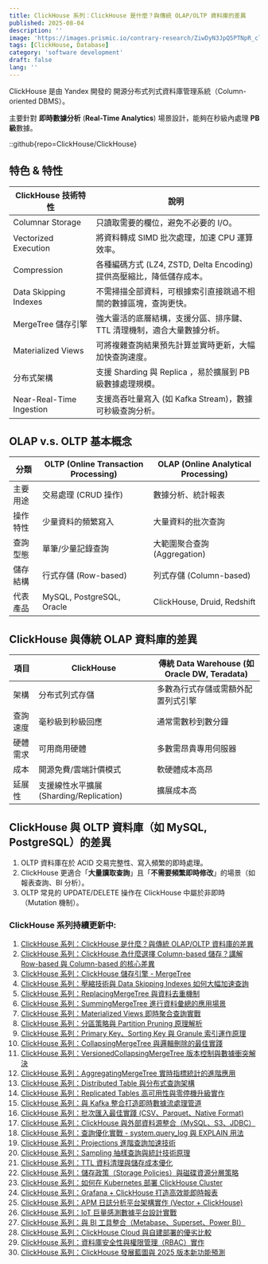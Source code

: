 ```yaml
---
title: ClickHouse 系列：ClickHouse 是什麼？與傳統 OLAP/OLTP 資料庫的差異
published: 2025-08-04
description: ''
image: 'https://images.prismic.io/contrary-research/ZiwDyN3JpQ5PTNpR_clickhousecover.png?auto=format,compress'
tags: [ClickHouse, Database]
category: 'software development'
draft: false 
lang: ''
---
```


ClickHouse 是由 Yandex 開發的 開源分布式列式資料庫管理系統（Column-oriented DBMS）。

主要針對 **即時數據分析** (**Real-Time Analytics**) 場景設計，能夠在秒級內處理 **PB 級**數據。

::github{repo=ClickHouse/ClickHouse}

## 特色 & 特性

| ClickHouse 技術特性| 說明 |
| ---------------- | ---------------- |
| Columnar Storage | 只讀取需要的欄位，避免不必要的 I/O。 |
| Vectorized Execution | 將資料轉成 SIMD 批次處理，加速 CPU 運算效率。|
| Compression| 各種編碼方式 (LZ4, ZSTD, Delta Encoding) 提供高壓縮比，降低儲存成本。 |
| Data Skipping Indexes | 不需掃描全部資料，可根據索引直接跳過不相關的數據區塊，查詢更快。|
| MergeTree 儲存引擎 | 強大靈活的底層結構，支援分區、排序鍵、TTL 清理機制，適合大量數據分析。|
| Materialized Views | 可將複雜查詢結果預先計算並實時更新，大幅加快查詢速度。|
| 分布式架構     | 支援 Sharding 與 Replica ，易於擴展到 PB 級數據處理規模。|
| Near-Real-Time Ingestion | 支援高吞吐量寫入 (如 Kafka Stream)，數據可秒級查詢分析。|


## OLAP v.s. OLTP 基本概念

| 分類   | OLTP (Online Transaction Processing) | OLAP (Online Analytical Processing) |
| ---- | ------------------------------------ | ----------------------------------- |
| 主要用途 | 交易處理 (CRUD 操作) | 數據分析、統計報表 |
| 操作特性 | 少量資料的頻繁寫入 | 大量資料的批次查詢 |
| 查詢型態 | 單筆/少量記錄查詢 | 大範圍聚合查詢 (Aggregation) |
| 儲存結構 | 行式存儲 (Row-based) | 列式存儲 (Column-based) |
| 代表產品 | MySQL, PostgreSQL, Oracle | ClickHouse, Druid, Redshift |

## ClickHouse 與傳統 OLAP 資料庫的差異

| 項目   | ClickHouse                      | 傳統 Data Warehouse (如 Oracle DW, Teradata) |
| ---- | ------------------------------- | ----------------------------------------- |
| 架構   | 分布式列式存儲| 多數為行式存儲或需額外配置列式引擎 |
| 查詢速度 | 毫秒級到秒級回應| 通常需數秒到數分鐘 |
| 硬體需求 | 可用商用硬體 | 多數需昂貴專用伺服器 |
| 成本   | 開源免費/雲端計價模式 | 軟硬體成本高昂 |
| 延展性  | 支援線性水平擴展 (Sharding/Replication) | 擴展成本高 |


## ClickHouse 與 OLTP 資料庫（如 MySQL, PostgreSQL）的差異

1. OLTP 資料庫在於 ACID 交易完整性、寫入頻繁的即時處理。
2. ClickHouse 更適合「**大量讀取查詢**」且「**不需要頻繁即時修改**」的場景（如報表查詢、BI 分析）。
3. OLTP 常見的 UPDATE/DELETE 操作在 ClickHouse 中屬於非即時（Mutation 機制）。

### ClickHouse 系列持續更新中:

1. [ClickHouse 系列：ClickHouse 是什麼？與傳統 OLAP/OLTP 資料庫的差異](https://blog.vicwen.app/posts/what-is-clickhouse/)
2. [ClickHouse 系列：ClickHouse 為什麼選擇 Column-based 儲存？講解 Row-based 與 Column-based 的核心差異](https://blog.vicwen.app/posts/clickhouse-column-row-based-storage/)
3. [ClickHouse 系列：ClickHouse 儲存引擎 - MergeTree](https://blog.vicwen.app/posts/clickhouse-mergetree-engine)
4. [ClickHouse 系列：壓縮技術與 Data Skipping Indexes 如何大幅加速查詢](https://blog.vicwen.app/posts/clickhouse-compression-skipping-index/)
5. [ClickHouse 系列：ReplacingMergeTree 與資料去重機制](https://blog.vicwen.app/posts/clickhouse-replacingmergetree-deduplication/)
6. [ClickHouse 系列：SummingMergeTree 進行資料彙總的應用場景](https://blog.vicwen.app/posts/clickhouse-summingmergetree-aggregation/)
7. [ClickHouse 系列：Materialized Views 即時聚合查詢實戰](https://blog.vicwen.app/posts/clickhouse-materialized-view/)
8. [ClickHouse 系列：分區策略與 Partition Pruning 原理解析](https://blog.vicwen.app/posts/clickhouse-partition-pruning/)
9. [ClickHouse 系列：Primary Key、Sorting Key 與 Granule 索引運作原理](https://blog.vicwen.app/posts/clickhouse-primary-sorting-key/)
10. [ClickHouse 系列：CollapsingMergeTree 與邏輯刪除的最佳實踐](https://blog.vicwen.app/posts/clickhouse-collapsingmergetree/)
11. [ClickHouse 系列：VersionedCollapsingMergeTree 版本控制與數據衝突解決](https://blog.vicwen.app/posts/clickhouse-versioned-collapsingmergetree/)
12. [ClickHouse 系列：AggregatingMergeTree 實時指標統計的進階應用](https://blog.vicwen.app/posts/clickhouse-aggregatingmergetree/)
13. [ClickHouse 系列：Distributed Table 與分布式查詢架構](https://blog.vicwen.app/posts/clickhouse-distributed-table/)
14. [ClickHouse 系列：Replicated Tables 高可用性與零停機升級實作](https://blog.vicwen.app/posts/clickhouse-replication-failover/)
15. [ClickHouse 系列：與 Kafka 整合打造即時數據流處理管道](https://blog.vicwen.app/posts/clickhouse-kafka-streaming/)
16. [ClickHouse 系列：批次匯入最佳實踐 (CSV、Parquet、Native Format)](https://blog.vicwen.app/posts/clickhouse-batch-import/)
17. [ClickHouse 系列：ClickHouse 與外部資料源整合（MySQL、S3、JDBC）](https://blog.vicwen.app/posts/clickhouse-external-data-integration/)
18. [ClickHouse 系列：查詢優化實戰 - system.query\_log 與 EXPLAIN 用法](https://blog.vicwen.app/posts/clickhouse-query-log-explain/)
19. [ClickHouse 系列：Projections 進階查詢加速技術](https://blog.vicwen.app/posts/clickhouse-projections-optimization/)
20. [ClickHouse 系列：Sampling 抽樣查詢與統計技術原理](https://blog.vicwen.app/posts/clickhouse-sampling-statistics/)
21. [ClickHouse 系列：TTL 資料清理與儲存成本優化](https://blog.vicwen.app/posts/clickhouse-ttl-storage-management/)
22. [ClickHouse 系列：儲存政策（Storage Policies）與磁碟資源分層策略](https://blog.vicwen.app/posts/clickhouse-storage-policies/)
23. [ClickHouse 系列：如何在 Kubernetes 部署 ClickHouse Cluster](https://blog.vicwen.app/posts/clickhouse-kubernetes-deployment/)
24. [ClickHouse 系列：Grafana + ClickHouse 打造高效能即時報表](https://blog.vicwen.app/posts/clickhouse-grafana-dashboard/)
25. [ClickHouse 系列：APM 日誌分析平台架構實作 (Vector + ClickHouse)](https://blog.vicwen.app/posts/clickhouse-apm-log-analytics/)
26. [ClickHouse 系列：IoT 巨量感測數據平台設計實戰](https://blog.vicwen.app/posts/clickhouse-iot-analytics/)
27. [ClickHouse 系列：與 BI 工具整合（Metabase、Superset、Power BI）](https://blog.vicwen.app/posts/clickhouse-bi-integration/)
28. [ClickHouse 系列：ClickHouse Cloud 與自建部署的優劣比較](https://blog.vicwen.app/posts/clickhouse-cloud-vs-self-host/)
29. [ClickHouse 系列：資料庫安全性與權限管理（RBAC）實作](https://blog.vicwen.app/posts/clickhouse-security-rbac/)
30. [ClickHouse 系列：ClickHouse 發展藍圖與 2025 版本新功能預測](https://blog.vicwen.app/posts/clickhouse-roadmap-2025/)
